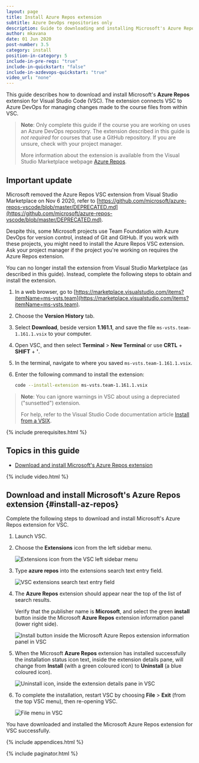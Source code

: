 ```yaml
---
layout: page
title: Install Azure Repos extension
subtitle: Azure DevOps repositories only
description: Guide to downloading and installing Microsoft's Azure Repos extension
author: mkavana
date: 01 Jun 2020
post-number: 3.5
category: install
position-in-category: 5
include-in-pre-reqs: "true"
include-in-quickstart: "false"
include-in-azdevops-quickstart: "true"
video_url: "none"
---
```


This guide describes how to download and install Microsoft's **Azure Repos** extension for Visual Studio Code (VSC). The extension connects VSC to Azure DevOps for managing changes made to the course files from within VSC.

> **Note**: Only complete this guide if the course you are working on uses an Azure DevOps repository. The extension described in this guide is *not required* for courses that use a GitHub repository. If you are unsure, check with your project manager.
>
> More information about the extension is available from the Visual Studio Marketplace webpage [Azure Repos](https://marketplace.visualstudio.com/items?itemName=ms-vsts.team).

## Important update

Microsoft removed the Azure Repos VSC extension from Visual Studio Marketplace on Nov 6 2020, refer to [https://github.com/microsoft/azure-repos-vscode/blob/master/DEPRECATED.md](https://github.com/microsoft/azure-repos-vscode/blob/master/DEPRECATED.md).

Despite this, some Microsoft projects use Team Foundation with Azure DevOps for version control, instead of Git and GitHub. If you work with these projects, you might need to install the Azure Repos VSC extension. Ask your project manager if the project you're working on requires the Azure Repos extension.

You can no longer install the extension from Visual Studio Marketplace (as described in this guide). Instead, complete the following steps to obtain and install the extension.

1. In a web browser, go to [https://marketplace.visualstudio.com/items?itemName=ms-vsts.team](https://marketplace.visualstudio.com/items?itemName=ms-vsts.team).

2. Choose the **Version History** tab.

3. Select **Download**, beside version **1.161.1**, and save the file `ms-vsts.team-1.161.1.vsix` to your computer.

4. Open VSC, and then select **Terminal** > **New Terminal** or use **CRTL** + **SHIFT** + **'**.

5. In the terminal, navigate to where you saved `ms-vsts.team-1.161.1.vsix`.

6. Enter the following command to install the extension:

    ``````bash
    code --install-extension ms-vsts.team-1.161.1.vsix
    ``````

> **Note**: You can ignore warnings in VSC about using a depreciated ("sunsetted") extension.
>
> For help, refer to the Visual Studio Code documentation article [Install from a VSIX](https://code.visualstudio.com/docs/editor/extension-marketplace#_install-from-a-vsix).
>

{% include prerequisites.html %}

## Topics in this guide

- [Download and install Microsoft's Azure Repos extension](#install-az-repos)

{% include video.html %}

## Download and install Microsoft's Azure Repos extension {#install-az-repos}

Complete the following steps to download and install Microsoft's Azure Repos extension for VSC.

1. Launch VSC.

2. Choose the **Extensions** icon from the left sidebar menu.

    ![Extensions icon from the VSC left sidebar menu](../assets/images/03-install/azrepo-ext/azrepo-002.png)

3. Type **azure repos** into the extensions search text entry field.

    ![VSC extensions search text entry field](../assets/images/03-install/azrepo-ext/azrepo-003.png)

4. The **Azure Repos** extension should appear near the top of the list of search results.

    Verify that the publisher name is **Microsoft**, and select the green **install** button inside the Microsoft **Azure Repos** extension information panel (lower right side).

    ![Install button inside the Microsoft Azure Repos extension information panel in VSC](../assets/images/03-install/azrepo-ext/azrepo-004.png)

5. When the Microsoft **Azure Repos** extension has installed successfully the installation status icon text, inside the extension details pane, will change from **Install** (with a green coloured icon) to **Uninstall** (a blue coloured icon).

    ![Uninstall icon, inside the extension details pane in VSC](../assets/images/03-install/azrepo-ext/azrepo-005.png)

6. To complete the installation, restart VSC by choosing **File** > **Exit** (from the top VSC menu), then re-opening VSC.

    ![File menu in VSC](../assets/images/03-install/azrepo-ext/azrepo-006.png)

You have downloaded and installed the Microsoft Azure Repos extension for VSC successfully.

{% include appendices.html %}

{% include paginator.html %}
